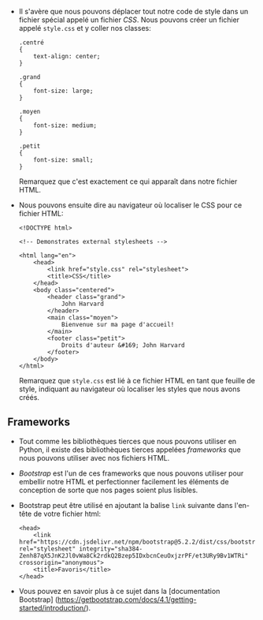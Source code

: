 *   Il s'avère que nous pouvons déplacer tout notre code de style dans un fichier spécial appelé un fichier _CSS_. Nous pouvons créer un fichier appelé `style.css` et y coller nos classes:
    
        .centré
        {
            text-align: center;
        }

        .grand
        {
            font-size: large;
        }

        .moyen
        {
            font-size: medium;
        }

        .petit
        {
            font-size: small;
        }
        
    
    Remarquez que c'est exactement ce qui apparaît dans notre fichier HTML.
    
*   Nous pouvons ensuite dire au navigateur où localiser le CSS pour ce fichier HTML:
    
        <!DOCTYPE html>
        
        <!-- Demonstrates external stylesheets -->
        
        <html lang="en">
            <head>
                <link href="style.css" rel="stylesheet">
                <title>CSS</title>
            </head>
            <body class="centered">
                <header class="grand">
                    John Harvard
                </header>
                <main class="moyen">
                    Bienvenue sur ma page d'accueil!
                </main>
                <footer class="petit">
                    Droits d'auteur &#169; John Harvard
                </footer>
            </body>
        </html>
        
    
    Remarquez que `style.css` est lié à ce fichier HTML en tant que feuille de style, indiquant au navigateur où localiser les styles que nous avons créés.
    

Frameworks
----------

*   Tout comme les bibliothèques tierces que nous pouvons utiliser en Python, il existe des bibliothèques tierces appelées _frameworks_ que nous pouvons utiliser avec nos fichiers HTML.
*   _Bootstrap_ est l'un de ces frameworks que nous pouvons utiliser pour embellir notre HTML et perfectionner facilement les éléments de conception de sorte que nos pages soient plus lisibles.
*   Bootstrap peut être utilisé en ajoutant la balise `link` suivante dans l'en-tête de votre fichier html:
    
        <head>
            <link href="https://cdn.jsdelivr.net/npm/bootstrap@5.2.2/dist/css/bootstrap.min.css" rel="stylesheet" integrity="sha384-Zenh87qX5JnK2Jl0vWa8Ck2rdkQ2Bzep5IDxbcnCeuOxjzrPF/et3URy9Bv1WTRi" crossorigin="anonymous">
            <title>Favoris</title>
        </head>
        
    
*   Vous pouvez en savoir plus à ce sujet dans la [documentation Bootstrap] (https://getbootstrap.com/docs/4.1/getting-started/introduction/).